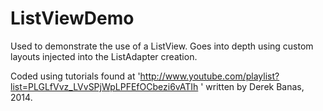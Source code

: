 ListViewDemo
============

Used to demonstrate the use of a ListView. Goes into depth using custom layouts injected into the ListAdapter creation.

Coded using tutorials found at 'http://www.youtube.com/playlist?list=PLGLfVvz_LVvSPjWpLPFEfOCbezi6vATIh ' 
written by Derek Banas, 2014.
